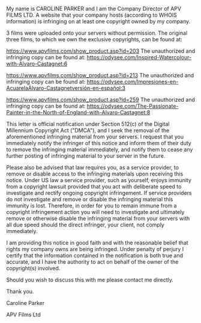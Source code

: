 My name is CAROLINE PARKER and I am the Company Director of APV FILMS LTD. A website that your company hosts (according to WHOIS information) is infringing on at least one copyright owned by my company.

3 films were uploaded onto your servers without permission. The original three films, to which we own the exclusive copyrights, can be found at:

https://www.apvfilms.com/show_product.asp?id=203 The unauthorized and infringing copy can be found at: https://odysee.com/Inspired-Watercolour-with-Alvaro-Castagnet:6

https://www.apvfilms.com/show_product.asp?id=213 The unauthorized and infringing copy can be found at: https://odysee.com/Impresiones-en-AcuarelaÁlvaro-Castagnetversión-en-español:3

https://www.apvfilms.com/show_product.asp?id=259 The unauthorized and infringing copy can be found at: https://odysee.com/The-Passionate-Painter-in-the-North-of-England-with-Alvaro-Castagnet:8

This letter is official notification under Section 512(c) of the Digital Millennium Copyright Act ("DMCA"), and I seek the removal of the aforementioned infringing material from your servers. I request that you immediately notify the infringer of this notice and inform them of their duty to remove the infringing material immediately, and notify them to cease any further posting of infringing material to your server in the future.

Please also be advised that law requires you, as a service provider, to remove or disable access to the infringing materials upon receiving this notice. Under US law a service provider, such as yourself, enjoys immunity from a copyright lawsuit provided that you act with deliberate speed to investigate and rectify ongoing copyright infringement. If service providers do not investigate and remove or disable the infringing material this immunity is lost. Therefore, in order for you to remain immune from a copyright infringement action you will need to investigate and ultimately remove or otherwise disable the infringing material from your servers with all due speed should the direct infringer, your client, not comply immediately.

I am providing this notice in good faith and with the reasonable belief that rights my company owns are being infringed. Under penalty of perjury I certify that the information contained in the notification is both true and accurate, and I have the authority to act on behalf of the owner of the copyright(s) involved.

Should you wish to discuss this with me please contact me directly.

Thank you.

Caroline Parker

APV Films Ltd
